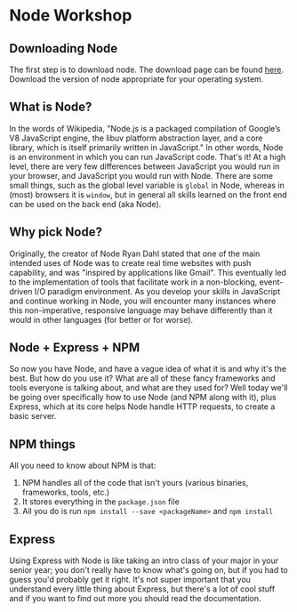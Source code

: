 # Node Workshop

## Downloading Node

The first step is to download node. The download page can be found [here](https://nodejs.org/en/download/ "Download Node").
Download the version of node appropriate for your operating system.

## What is Node?

In the words of Wikipedia, "Node.js is a packaged compilation of Google’s V8 JavaScript engine, the libuv platform
abstraction layer, and a core library, which is itself primarily written in JavaScript." In other words, Node is
an environment in which you can run JavaScript code. That's it! At a high level, there are very few differences
between JavaScript you would run in your browser, and JavaScript you would run with Node. There are some small
things, such as the global level variable is `global` in Node, whereas in (most) browsers it is `window`, but in
general all skills learned on the front end can be used on the back end (aka Node).

## Why pick Node?

Originally, the creator of Node Ryan Dahl stated that one of the main intended uses of Node was to create real time
websites with push capability, and was "inspired by applications like Gmail". This eventually led to the implementation
of tools that facilitate work in a non-blocking, event-driven I/O paradigm environment. As you develop your skills in 
JavaScript and continue working in Node, you will encounter many instances where this non-imperative, responsive
language may behave differently than it would in other languages (for better or for worse).

## Node + Express + NPM

So now you have Node, and have a vague idea of what it is and why it's the best. But how do you use it? What are all
of these fancy frameworks and tools everyone is talking about, and what are they used for? Well today we'll be going
over specifically how to use Node (and NPM along with it), plus Express, which at its core helps Node handle HTTP
requests, to create a basic server.

## NPM things

All you need to know about NPM is that:

1. NPM handles all of the code that isn't yours (various binaries, frameworks, tools, etc.)
2. It stores everything in the `package.json` file
3. All you do is run `npm install --save <packageName>` and `npm install`

## Express

Using Express with Node is like taking an intro class of your major in your senior year; you don't really have to
know what's going on, but if you had to guess you'd probably get it right. It's not super important that you
understand every little thing about Express, but there's a lot of cool stuff and if you want to find out more
you should read the documentation.




